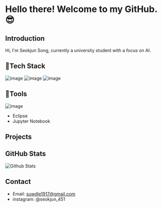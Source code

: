 # Hello there! Welcome to my GitHub.😎

## Introduction

Hi, I'm Seokjun Song, currently a university student with a focus on AI.

## 📌Tech Stack

![image](https://github.com/suwdle/suwdle/assets/133730992/bba0f0c5-d3a3-4b34-9be9-812226fa3163)
![image](https://github.com/suwdle/suwdle/assets/133730992/f33a245b-7e18-4ffc-9106-6aadccae22a8)
![image](https://github.com/suwdle/suwdle/assets/133730992/7741e1d1-29df-45d3-bfbb-cfd8caed57d6)


## 📌Tools

![image](https://github.com/suwdle/suwdle/assets/133730992/17eab122-b8b8-414d-8c8b-e2af4b7ff16d)
- Eclipse
- Jupyter Notebook

## Projects



## GitHub Stats

![Github Stats](https://github-readme-stats.vercel.app/api?username=Your_GitHub_ID&show_icons=true&count_private=true)

## Contact

- Email: <suwdle1917@gmail.com>
- instagram: @seokjun_451
